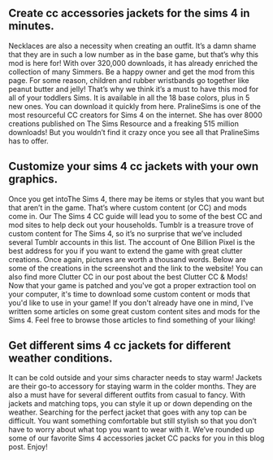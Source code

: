 
## Create cc accessories jackets for the sims 4 in minutes.

Necklaces are also a necessity when creating an outfit. It’s a damn shame that they are in such a low number as in the base game, but that’s why this mod is here for! With over 320,000 downloads, it has already enriched the collection of many Simmers. Be a happy owner and get the mod from this page.
For some reason, children and rubber wristbands go together like peanut butter and jelly! That’s why we think it’s a must to have this mod for all of your toddlers Sims. It is available in all the 18 base colors, plus in 5 new ones. You can download it quickly from here.
PralineSims is one of the most resourceful CC creators for Sims 4 on the internet. She has over 8000 creations published on The Sims Resource and a freaking 515 million downloads! But you wouldn’t find it crazy once you see all that PralineSims has to offer.

## Customize your sims 4 cc jackets with your own graphics.

Once you get intoThe Sims 4, there may be items or styles that you want but that aren’t in the game. That’s where custom content (or CC) and mods come in. Our The Sims 4 CC guide will lead you to some of the best CC and mod sites to help deck out your households.
Tumblr is a treasure trove of custom content for The Sims 4, so it’s no surprise that we’ve included several Tumblr accounts in this list. The account of One Billion Pixel is the best address for you if you want to extend the game with great clutter creations. Once again, pictures are worth a thousand words. Below are some of the creations in the screenshot and the link to the website! You can also find more Clutter CC in our post about the best Clutter CC & Mods!
Now that your game is patched and you've got a proper extraction tool on your computer, it's time to download some custom content or mods that you'd like to use in your game! If you don't already have one in mind, I've written some articles on some great custom content sites and mods for the Sims 4. Feel free to browse those articles to find something of your liking!

## Get different sims 4 cc jackets for different weather conditions.

It can be cold outside and your sims character needs to stay warm! Jackets are their go-to accessory for staying warm in the colder months. They are also a must have for several different outfits from casual to fancy. With jackets and matching tops, you can style it up or down depending on the weather.
Searching for the perfect jacket that goes with any top can be difficult. You want something comfortable but still stylish so that you don’t have to worry about what top you want to wear with it. We’ve rounded up some of our favorite Sims 4 accessories jacket CC packs for you in this blog post. Enjoy!

